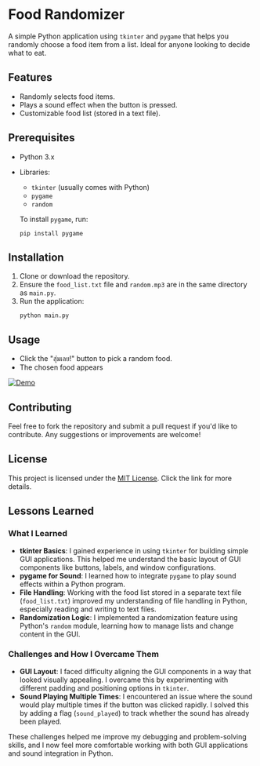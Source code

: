 # Food Randomizer
A simple Python application using `tkinter` and `pygame` that helps you randomly choose a food item from a list. Ideal for anyone looking to decide what to eat.

## Features
- Randomly selects food items.
- Plays a sound effect when the button is pressed.
- Customizable food list (stored in a text file).

## Prerequisites
- Python 3.x
- Libraries:
  - `tkinter` (usually comes with Python)
  - `pygame`
  - `random`

  To install `pygame`, run:
  ```
  pip install pygame
  ```
## Installation
1. Clone or download the repository.
2. Ensure the `food_list.txt` file and `random.mp3` are in the same directory as `main.py`.
3. Run the application: 
    ```
    python main.py
    ```

## Usage
- Click the "สุ่มเลย!" button to pick a random food.
- The chosen food appears
  
[![Demo](https://i.imgflip.com/9hne7f.gif)](https://imgflip.com/gif/9hne7f)

## Contributing
Feel free to fork the repository and submit a pull request if you'd like to contribute. Any suggestions or improvements are welcome!

## License
This project is licensed under the [MIT License](https://choosealicense.com/licenses/mit/). Click the link for more details.

## Lessons Learned
### What I Learned
- **tkinter Basics**: I gained experience in using `tkinter` for building simple GUI applications. This helped me understand the basic layout of GUI components like buttons, labels, and window configurations.
- **pygame for Sound**: I learned how to integrate `pygame` to play sound effects within a Python program.
- **File Handling**: Working with the food list stored in a separate text file (`food_list.txt`) improved my understanding of file handling in Python, especially reading and writing to text files.
- **Randomization Logic**: I implemented a randomization feature using Python's `random` module, learning how to manage lists and change content in the GUI.

### Challenges and How I Overcame Them
- **GUI Layout**: I faced difficulty aligning the GUI components in a way that looked visually appealing. I overcame this by experimenting with different padding and positioning options in `tkinter`.
- **Sound Playing Multiple Times**: I encountered an issue where the sound would play multiple times if the button was clicked rapidly. I solved this by adding a flag (`sound_played`) to track whether the sound has already been played.

These challenges helped me improve my debugging and problem-solving skills, and I now feel more comfortable working with both GUI applications and sound integration in Python.
